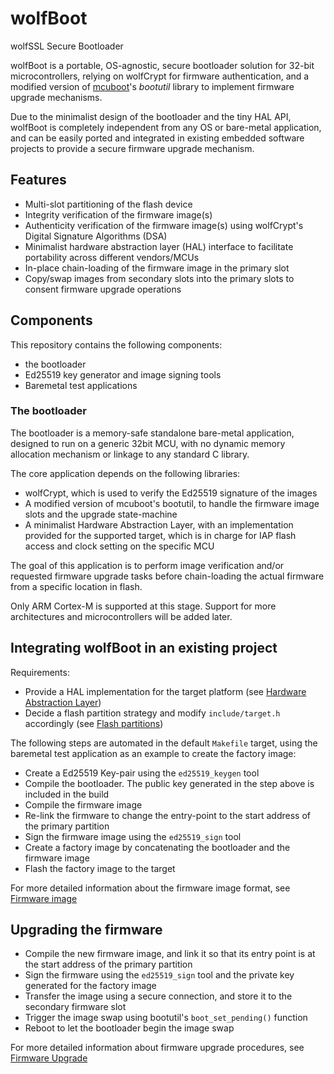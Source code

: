 # wolfBoot
wolfSSL Secure Bootloader

wolfBoot is a portable, OS-agnostic, secure bootloader solution for 32-bit microcontrollers, 
relying on wolfCrypt for firmware authentication, and a modified version of 
[mcuboot](https://www.mcuboot.com/)'s *bootutil* library to implement firmware upgrade mechanisms.

Due to the minimalist design of the bootloader and the tiny HAL API, wolfBoot is completely independent
from any OS or bare-metal application, and can be easily ported and integrated in existing embedded software
projects to provide a secure firmware upgrade mechanism.


## Features
   - Multi-slot partitioning of the flash device
   - Integrity verification of the firmware image(s)
   - Authenticity verification of the firmware image(s) using wolfCrypt's Digital Signature Algorithms (DSA)
   - Minimalist hardware abstraction layer (HAL) interface to facilitate portability across different vendors/MCUs
   - In-place chain-loading of the firmware image in the primary slot
   - Copy/swap images from secondary slots into the primary slots to consent firmware upgrade operations

## Components

This repository contains the following components:
   - the bootloader
   - Ed25519 key generator and image signing tools
   - Baremetal test applications 

### The bootloader

The bootloader is a memory-safe standalone bare-metal application, designed to run on a generic 32bit MCU,
with no dynamic memory allocation mechanism or linkage to any standard C library. 

The core application depends on the following libraries:
   - wolfCrypt, which is used to verify the Ed25519 signature of the images
   - A modified version of mcuboot's bootutil, to handle the firmware image slots and the upgrade state-machine
   - A minimalist Hardware Abstraction Layer, with an implementation provided for the supported target, which is in charge for IAP flash access and clock setting on the specific MCU

The goal of this application is to perform  image verification and/or requested firmware upgrade tasks 
before chain-loading the actual firmware from a specific location in flash.

Only ARM Cortex-M is supported at this stage. Support for more architectures and
microcontrollers will be added later.

## Integrating wolfBoot in an existing project

Requirements:

   - Provide a HAL implementation for the target platform (see [Hardware Abstraction Layer](docs/HAL.md))
   - Decide a flash partition strategy and modify `include/target.h` accordingly (see [Flash partitions](docs/flash_partitions.md))

The following steps are automated in the default `Makefile` target, using the baremetal test
application as an example to create the factory image:

   - Create a Ed25519 Key-pair using the `ed25519_keygen` tool
   - Compile the bootloader. The public key generated in the step above is included in the build
   - Compile the firmware image
   - Re-link the firmware to change the entry-point to the start address of the primary partition
   - Sign the firmware image using the `ed25519_sign` tool
   - Create a factory image by concatenating the bootloader and the firmware image
   - Flash the factory image to the target

For more detailed information about the firmware image format, see [Firmware image](docs/firmware_image.md)

## Upgrading the firmware

   - Compile the new firmware image, and link it so that its entry point is at the start address of the primary partition
   - Sign the firmware using the `ed25519_sign` tool and the private key generated for the factory image
   - Transfer the image using a secure connection, and store it to the secondary firmware slot
   - Trigger the image swap using bootutil's `boot_set_pending()` function
   - Reboot to let the bootloader begin the image swap

For more detailed information about firmware upgrade procedures, see [Firmware Upgrade](docs/firmware_upgrade.md)

